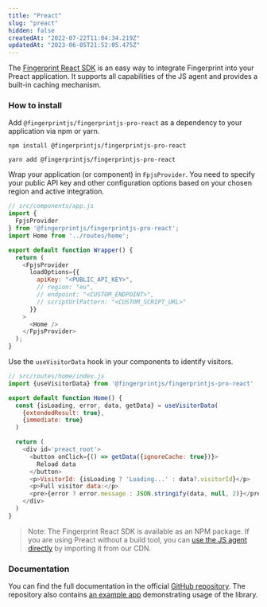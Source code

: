 ```yaml
---
title: "Preact"
slug: "preact"
hidden: false
createdAt: "2022-07-22T11:04:34.219Z"
updatedAt: "2023-06-05T21:52:05.475Z"
---
```

The [Fingerprint React SDK](https://github.com/fingerprintjs/fingerprintjs-pro-react) is an easy way to integrate Fingerprint into your Preact application. It supports all capabilities of the JS agent and provides a built-in caching mechanism.

### How to install

Add `@fingerprintjs/fingerprintjs-pro-react` as a dependency to your application via npm or yarn.

```
npm install @fingerprintjs/fingerprintjs-pro-react
```

```
yarn add @fingerprintjs/fingerprintjs-pro-react
```

Wrap your application (or component) in `FpjsProvider`. You need to specify your public API key and other configuration options based on your chosen region and active integration.

```javascript
// src/components/app.js
import {
  FpjsProvider
} from '@fingerprintjs/fingerprintjs-pro-react';
import Home from '../routes/home';

export default function Wrapper() {
  return (
    <FpjsProvider
      loadOptions={{
        apiKey: "<PUBLIC_API_KEY>",
        // region: "eu",
        // endpoint: "<CUSTOM_ENDPOINT>",
        // scriptUrlPattern: "<CUSTOM_SCRIPT_URL>"
      }}
    >
      <Home />
    </FpjsProvider>
  );
}
```

Use the `useVisitorData` hook in your components to identify visitors.

```javascript
// src/routes/home/index.js
import {useVisitorData} from '@fingerprintjs/fingerprintjs-pro-react'

export default function Home() {
  const {isLoading, error, data, getData} = useVisitorData(
    {extendedResult: true},
    {immediate: true}
  )

  return (
    <div id='preact_root'>
      <button onClick={() => getData({ignoreCache: true})}>
        Reload data
      </button>
      <p>VisitorId: {isLoading ? 'Loading...' : data?.visitorId}</p>
      <p>Full visitor data:</p>
      <pre>{error ? error.message : JSON.stringify(data, null, 2)}</pre>
    </div>
  )
}
```

> Note: The Fingerprint React SDK is available as an NPM package. If you are using Preact without a build tool, you can [use the JS agent directly](https://dev.fingerprint.com/docs/js-agent) by importing it from our CDN.

### Documentation

You can find the full documentation in the official [GitHub repository](https://github.com/fingerprintjs/fingerprintjs-pro-react). The repository also contains [an example app](https://github.com/fingerprintjs/fingerprintjs-pro-react/tree/main/examples/preact) demonstrating usage of the library.